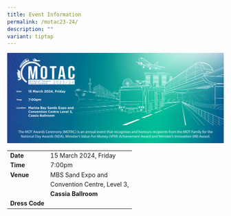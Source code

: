 ```yaml
---
title: Event Information
permalink: /motac23-24/
description: ""
variant: tiptap
---
```

![kv](/images/hero.png)

|  |  | 
| -------- | -------- |
| **Date**     | 15 March 2024, Friday     |
| **Time**     | 7:00pm     |
| **Venue**     | MBS Sand Expo and     |
|      | Convention Centre, Level 3,     |
|      | **Cassia Ballroom**      |
| **Dress Code**    |      |